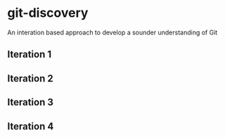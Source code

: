 # git-discovery
An interation based approach to develop a sounder understanding of Git

## Iteration 1

## Iteration 2 

## Iteration 3

## Iteration 4 
